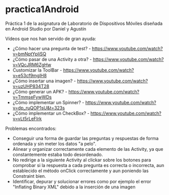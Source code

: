 # practica1Android
Práctica 1 de la asignatura de Laboratorio de Dispositivos Móviles diseñada en Android Studio por Daniel y Agustín

Vídeos que nos han servido de gran ayuda:
- ¿Cómo hacer una pregunta de test? - https://www.youtube.com/watch?v=bmNptYpIiSQ
- ¿Cómo pasar de una Activity a otra? - https://www.youtube.com/watch?v=VQcJRM6ZgHw
- Customizar la ToolBar - https://www.youtube.com/watch?v=e53cf9mglH8
- ¿Cómo insertar una imagen? - https://www.youtube.com/watch?v=uzUHP834T28
- ¿Cómo generar un APK? - https://www.youtube.com/watch?v=TmmseFywWDs
- ¿Cómo implementar un Spinner? - https://www.youtube.com/watch?v=dp_ruQOP1sU&t=323s
- ¿Cómo implementar un CheckBox? - https://www.youtube.com/watch?v=vLt5rLeFIrk

Problemas encontrados:
- Conseguir una forma de guardar las preguntas y respuestas de forma ordenada y sin meter los datos "a pelo".
- Alinear y organizar correctamente cada elemento de las Activity, ya que constantemente estaba todo desordenado.
- No redirige a la siguiente Activity al clickar sobre los botones para comprobar si la respuesta a cada pregunta es correcta o incorrecta, aun establecido el método onClick correctamente y aun poniendo las Constraint bien.
- Identificar, depurar y solucionar errores como por ejemplo el error "Inflating Binary XML" debido a la inserción de una imagen
